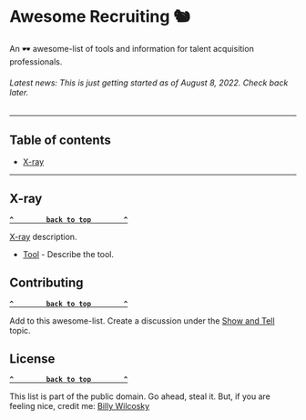 # Awesome Recruiting 🐿
An 🕶 awesome-list of tools and information for talent acquisition professionals.

###### Latest news: This is just getting started as of August 8, 2022. Check back later.

--------------------

## Table of contents

- [X-ray](#x---ray)

--------------------

## X-ray

**[`^        back to top        ^`](#)**

[X-ray](#) description.

- [Tool](#) - Describe the tool.

## Contributing

**[`^        back to top        ^`](#)**

Add to this awesome-list. Create a discussion under the [Show and Tell](https://github.com/zerosonesfun/awesome-recruiting/discussions/categories/show-and-tell) topic.

## License

**[`^        back to top        ^`](#)**

This list is part of the public domain. Go ahead, steal it. But, if you are feeling nice, credit me: [Billy Wilcosky](https://wilcosky.com)
